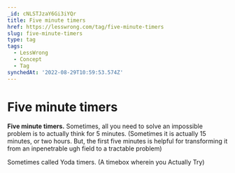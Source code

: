```yaml
---
_id: cNLSTJzaY6Gi3iYQr
title: Five minute timers
href: https://lesswrong.com/tag/five-minute-timers
slug: five-minute-timers
type: tag
tags:
  - LessWrong
  - Concept
  - Tag
synchedAt: '2022-08-29T10:59:53.574Z'
---
```

# Five minute timers

**Five minute timers.** Sometimes, all you need to solve an impossible problem is to actually think for 5 minutes. (Sometimes it is actually 15 minutes, or two hours. But, the first five minutes is helpful for transforming it from an inpenetrable ugh field to a tractable problem)

Sometimes called Yoda timers. (A timebox wherein you Actually Try)